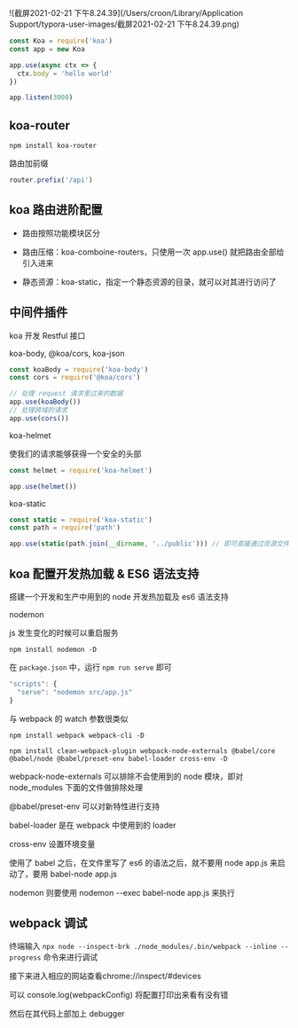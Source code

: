 ![截屏2021-02-21 下午8.24.39](/Users/croon/Library/Application Support/typora-user-images/截屏2021-02-21 下午8.24.39.png)



```js
const Koa = require('koa')
const app = new Koa

app.use(async ctx => {
  ctx.body = 'hello world'
})

app.listen(3000)
```



## koa-router

`npm install koa-router`



路由加前缀

```js
router.prefix('/api')
```



## koa 路由进阶配置

- 路由按照功能模块区分

- 路由压缩：koa-comboine-routers，只使用一次 app.use() 就把路由全部给引入进来
- 静态资源：koa-static，指定一个静态资源的目录，就可以对其进行访问了



## 中间件插件

koa 开发 Restful 接口

koa-body, @koa/cors, koa-json

```js
const koaBody = require('koa-body')
const cors = require('@koa/cors')

// 处理 request 请求里过来的数据
app.use(koaBody())
// 处理跨域的请求
app.use(cors())
```



koa-helmet

使我们的请求能够获得一个安全的头部

```js
const helmet = require('koa-helmet')

app.use(helmet())
```



koa-static

```js
const static = require('koa-static')
const path = require('path')

app.use(static(path.join(__dirname, '../public'))) // 即可直接通过资源文件名加载 public 下面的静态资源了
```



## koa 配置开发热加载 & ES6 语法支持

搭建一个开发和生产中用到的 node 开发热加载及 es6 语法支持



nodemon

js 发生变化的时候可以重启服务

`npm install nodemon -D`

在 `package.json` 中，运行 `npm run serve` 即可

```js
"scripts": {
  "serve": "nodemon src/app.js"
}
```

与 webpack 的 watch 参数很类似



`npm install webpack webpack-cli -D`

`npm install clean-webpack-plugin webpack-node-externals @babel/core @babel/node @babel/preset-env babel-loader cross-env -D`

webpack-node-externals 可以排除不会使用到的 node 模块，即对 node_modules 下面的文件做排除处理

@babel/preset-env 可以对新特性进行支持

babel-loader 是在 webpack 中使用到的 loader

cross-env 设置环境变量



使用了 babel 之后，在文件里写了 es6 的语法之后，就不要用 node app.js 来启动了，要用 babel-node app.js

nodemon 则要使用 nodemon --exec babel-node app.js 来执行



## webpack 调试

终端输入 `npx node --inspect-brk ./node_modules/.bin/webpack --inline --progress` 命令来进行调试

接下来进入相应的网站查看chrome://inspect/#devices

可以 console.log(webpackConfig) 将配置打印出来看有没有错

然后在其代码上部加上 debugger

